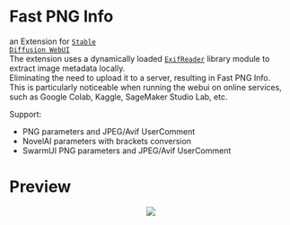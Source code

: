 # Fast PNG Info
an Extension for <code>[Stable Diffusion WebUI](https://github.com/AUTOMATIC1111/stable-diffusion-webui)</code><br>
The extension uses a dynamically loaded <code>[ExifReader](https://github.com/mattiasw/ExifReader)</code> library module to extract image metadata locally.<br>
Eliminating the need to upload it to a server, resulting in Fast PNG Info.<br>
This is particularly noticeable when running the webui on online services, such as Google Colab, Kaggle, SageMaker Studio Lab, etc.<br>

Support:
- PNG parameters and JPEG/Avif UserComment
- NovelAI parameters with brackets conversion
- SwarmUI PNG parameters and JPEG/Avif UserComment

# Preview

<p align="center">
  <img src="https://github.com/user-attachments/assets/8a554ae4-da6f-4396-b9da-be86adf1ef2d", widht=1000px>
</p>
